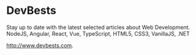 # DevBests
Stay up to date with the latest selected articles about Web Development. NodeJS, Angular, React, Vue, TypeScript, HTML5, CSS3, VanillaJS, .NET

http://www.devbests.com.
